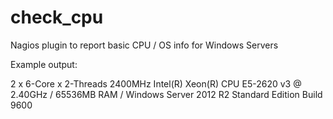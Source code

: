 # check_cpu
Nagios plugin to report basic CPU / OS info for Windows Servers

Example output:

  2 x 6-Core x 2-Threads 2400MHz Intel(R) Xeon(R) CPU E5-2620 v3 @ 2.40GHz / 65536MB RAM / Windows Server 2012 R2 Standard Edition Build 9600
